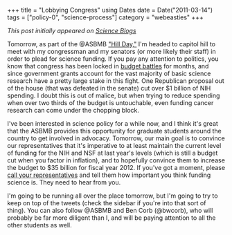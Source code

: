 +++
title = "Lobbying Congress"
using Dates
date = Date("2011-03-14")
tags = ["policy-0", "science-process"]
category = "webeasties"
+++

_This post initially appeared on [Science Blogs](http://scienceblogs.com/webeasties)_

Tomorrow, as part of the @ASBMB ["Hill Day,"](http://www.asbmb.org/Page.aspx?id=9798) I'm headed to capitol hill to meet with my congressman and my senators (or more likely their staff) in order to plead for science funding. If you pay any attention to politics, you know that congress has been locked in [budget battles](http://www.nytimes.com/2011/03/15/us/15spend.html) for months, and since government grants account for the vast majority of basic science research have a pretty large stake in this fight. 
One Republican proposal out of the house (that was defeated in the senate) cut over \$1 billion of NIH spending. I doubt this is out of malice, but when trying to reduce spending when over two thirds of the budget is untouchable, even funding cancer research can come under the chopping block.

I've been interested in science policy for a while now, and I think it's great that the ASBMB provides this opportunity for graduate students around the country to get involved in advocacy. Tomorrow, our main goal is to convince our representatives that it's imperative to at least maintain the current level of funding for the NIH and NSF at last year's levels (which is still a budget cut when you factor in inflation), and to hopefully convince them to increase the budget to \$35 billion for fiscal year 2012. 
If you've got a moment, please [call your representatives](https://writerep.house.gov/writerep/welcome.shtml) and tell them how important you think funding science is. They need to hear from you.

I'm going to be running all over the place tomorrow, but I'm going to try to keep on top of the tweets (check the sidebar if you're into that sort of thing). You can also follow @ASBMB and Ben Corb (@bwcorb), who will probably be far more diligent than I, and will be paying attention to all the other students as well.

      
  

